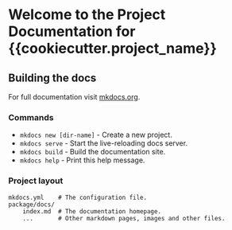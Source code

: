 # Welcome to the Project Documentation for {{cookiecutter.project_name}}

## Building the docs

For full documentation visit [mkdocs.org](http://mkdocs.org).

### Commands

* `mkdocs new [dir-name]` - Create a new project.
* `mkdocs serve` - Start the live-reloading docs server.
* `mkdocs build` - Build the documentation site.
* `mkdocs help` - Print this help message.

### Project layout

    mkdocs.yml    # The configuration file.
    package/docs/
        index.md  # The documentation homepage.
        ...       # Other markdown pages, images and other files.
